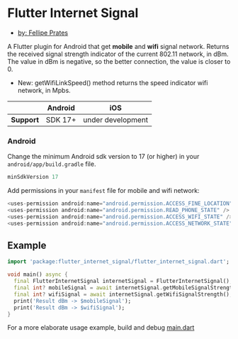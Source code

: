 # Flutter Internet Signal

- [by: Fellipe Prates](https://github.com/fellipeptc)

A Flutter plugin for Android that get **mobile** and **wifi** signal network.
Returns the received signal strength indicator of the current 802.11 network, in dBm.
The value in dBm is negative, so the better connection, the value is closer to 0.

- New: getWifiLinkSpeed() method returns the speed indicator wifi network, in Mpbs.

|                | Android | iOS       |
|----------------|---------|-----------|
| **Support**    | SDK 17+ | under development |

### Android

Change the minimum Android sdk version to 17 (or higher) in your `android/app/build.gradle` file.

```groovy
minSdkVersion 17
```

Add permissions in your `manifest` file for mobile and wifi network:

```groovy
<uses-permission android:name="android.permission.ACCESS_FINE_LOCATION" />
<uses-permission android:name="android.permission.READ_PHONE_STATE" />
<uses-permission android:name="android.permission.ACCESS_WIFI_STATE" />
<uses-permission android:name="android.permission.ACCESS_NETWORK_STATE" />
```

## Example

<?code-excerpt "main.dart (AppLifecycle)"?>

```dart
import 'package:flutter_internet_signal/flutter_internet_signal.dart';

void main() async {
  final FlutterInternetSignal internetSignal = FlutterInternetSignal();
  final int? mobileSignal = await internetSignal.getMobileSignalStrength();
  final int? wifiSignal = await internetSignal.getWifiSignalStrength();
  print('Result dBm -> $mobileSignal');
  print('Result dBm -> $wifiSignal');
}
```

For a more elaborate usage example, build and debug [main.dart](https://github.com/fellipeptc/flutter_internet_signal/blob/main/example/lib/main.dart)
